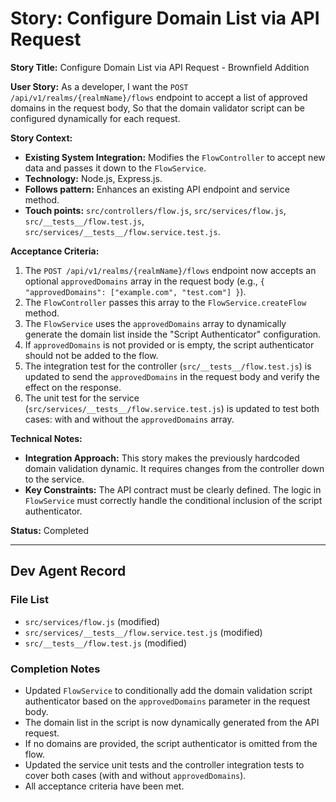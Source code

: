 # Story: Configure Domain List via API Request

**Story Title:** Configure Domain List via API Request - Brownfield Addition

**User Story:**
As a developer,
I want the `POST /api/v1/realms/{realmName}/flows` endpoint to accept a list of approved domains in the request body,
So that the domain validator script can be configured dynamically for each request.

**Story Context:**
*   **Existing System Integration:** Modifies the `FlowController` to accept new data and passes it down to the `FlowService`.
*   **Technology:** Node.js, Express.js.
*   **Follows pattern:** Enhances an existing API endpoint and service method.
*   **Touch points:** `src/controllers/flow.js`, `src/services/flow.js`, `src/__tests__/flow.test.js`, `src/services/__tests__/flow.service.test.js`.

**Acceptance Criteria:**
1.  The `POST /api/v1/realms/{realmName}/flows` endpoint now accepts an optional `approvedDomains` array in the request body (e.g., `{ "approvedDomains": ["example.com", "test.com"] }`).
2.  The `FlowController` passes this array to the `FlowService.createFlow` method.
3.  The `FlowService` uses the `approvedDomains` array to dynamically generate the domain list inside the "Script Authenticator" configuration.
4.  If `approvedDomains` is not provided or is empty, the script authenticator should not be added to the flow.
5.  The integration test for the controller (`src/__tests__/flow.test.js`) is updated to send the `approvedDomains` in the request body and verify the effect on the response.
6.  The unit test for the service (`src/services/__tests__/flow.service.test.js`) is updated to test both cases: with and without the `approvedDomains` array.

**Technical Notes:**
*   **Integration Approach:** This story makes the previously hardcoded domain validation dynamic. It requires changes from the controller down to the service.
*   **Key Constraints:** The API contract must be clearly defined. The logic in `FlowService` must correctly handle the conditional inclusion of the script authenticator.

**Status:** Completed

---
## Dev Agent Record

### File List
- `src/services/flow.js` (modified)
- `src/services/__tests__/flow.service.test.js` (modified)
- `src/__tests__/flow.test.js` (modified)

### Completion Notes
- Updated `FlowService` to conditionally add the domain validation script authenticator based on the `approvedDomains` parameter in the request body.
- The domain list in the script is now dynamically generated from the API request.
- If no domains are provided, the script authenticator is omitted from the flow.
- Updated the service unit tests and the controller integration tests to cover both cases (with and without `approvedDomains`).
- All acceptance criteria have been met.